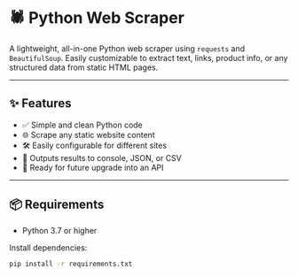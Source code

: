# 🕷️ Python Web Scraper

A lightweight, all-in-one Python web scraper using `requests` and `BeautifulSoup`. Easily customizable to extract text, links, product info, or any structured data from static HTML pages.

---

## ✨ Features

- ✅ Simple and clean Python code
- 🌐 Scrape any static website content
- 🛠️ Easily configurable for different sites
- 📄 Outputs results to console, JSON, or CSV
- 🧱 Ready for future upgrade into an API

---

## 📦 Requirements

- Python 3.7 or higher

Install dependencies:

```bash
pip install -r requirements.txt
